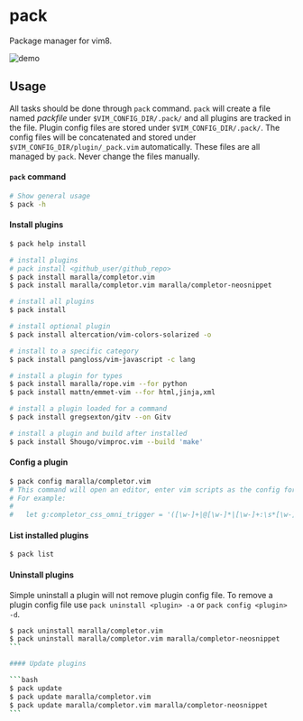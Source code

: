 pack
====

Package manager for vim8.

![demo](http://i.imgur.com/mhkRXPZ.gif)

Usage
-----

All tasks should be done through `pack` command. `pack` will create a file named
*packfile* under `$VIM_CONFIG_DIR/.pack/` and all plugins are tracked in the file.
Plugin config files are stored under `$VIM_CONFIG_DIR/.pack/`. The config files
will be concatenated and stored under `$VIM_CONFIG_DIR/plugin/_pack.vim` automatically.
These files are all managed by `pack`. Never change the files manually.

#### `pack` command

```bash
# Show general usage
$ pack -h
```

#### Install plugins

```bash
$ pack help install

# install plugins
# pack install <github_user/github_repo>
$ pack install maralla/completor.vim
$ pack install maralla/completor.vim maralla/completor-neosnippet

# install all plugins
$ pack install

# install optional plugin
$ pack install altercation/vim-colors-solarized -o

# install to a specific category
$ pack install pangloss/vim-javascript -c lang

# install a plugin for types
$ pack install maralla/rope.vim --for python
$ pack install mattn/emmet-vim --for html,jinja,xml

# install a plugin loaded for a command
$ pack install gregsexton/gitv --on Gitv

# install a plugin and build after installed
$ pack install Shougo/vimproc.vim --build 'make'
```

#### Config a plugin

```bash
$ pack config maralla/completor.vim
# This command will open an editor, enter vim scripts as the config for the plugin
# For example:
#
#   let g:completor_css_omni_trigger = '([\w-]+|@[\w-]*|[\w-]+:\s*[\w-]*)$'
```

#### List installed plugins

```bash
$ pack list
```

#### Uninstall plugins

Simple uninstall a plugin will not remove plugin config file. To remove a plugin
config file use `pack uninstall <plugin> -a` or `pack config <plugin> -d`.

````bash
$ pack uninstall maralla/completor.vim
$ pack uninstall maralla/completor.vim maralla/completor-neosnippet
```

#### Update plugins

```bash
$ pack update
$ pack update maralla/completor.vim
$ pack update maralla/completor.vim maralla/completor-neosnippet
```
